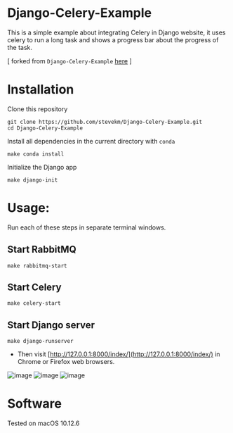# Django-Celery-Example

This is a simple example about integrating Celery in Django website, it uses celery to run a long task and shows a progress bar about the progress of the task.

[ forked from `Django-Celery-Example` [here](https://github.com/sunshineatnoon/Django-Celery-Example) ]

# Installation

Clone this repository

```
git clone https://github.com/stevekm/Django-Celery-Example.git
cd Django-Celery-Example
```

Install all dependencies in the current directory with `conda`

```
make conda install
```

Initialize the Django app

```
make django-init
```

# Usage:

Run each of these steps in separate terminal windows.

## Start RabbitMQ

```
make rabbitmq-start
```

## Start Celery

```
make celery-start
```

## Start Django server

```
make django-runserver
```

- Then visit [http://127.0.0.1:8000/index/](http://127.0.0.1:8000/index/) in Chrome or Firefox web browsers.

![image](https://raw.githubusercontent.com/sunshineatnoon/Django-Celery-Example/master/images/2.png)
![image](https://raw.githubusercontent.com/sunshineatnoon/Django-Celery-Example/master/images/3.png)
![image](https://raw.githubusercontent.com/sunshineatnoon/Django-Celery-Example/master/images/1.png)

# Software

Tested on macOS 10.12.6
